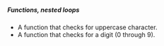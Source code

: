 ##### Functions, nested loops
- A function that checks for uppercase character.
- A function that checks for a digit (0 through 9). 
